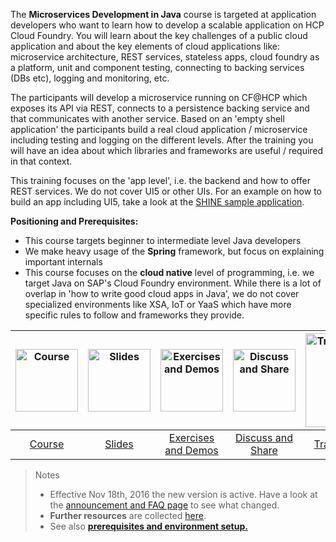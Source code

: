 The **Microservices Development in Java** course is targeted at application developers who want to learn how to develop a scalable application on HCP Cloud Foundry. You will learn about the key challenges of a public cloud application and about the key elements of cloud applications like: microservice architecture, REST services, stateless apps, cloud foundry as a platform, unit and component testing, connecting to backing services (DBs etc), logging and monitoring, etc.

The participants will develop a microservice running on CF@HCP which exposes its API via REST, connects to a persistence backing service and that communicates with another service. Based on an 'empty shell application' the participants build a real cloud application / microservice including testing and logging on the different levels. After the training you will have an idea about which libraries and frameworks are useful / required in that context.

This training focuses on the 'app level', i.e. the backend and how to offer REST services. We do not cover UI5 or other UIs. For an example on how to build an app including UI5, take a look at the [SHINE sample application](https://github.wdf.sap.corp/refapps/shine-cf).

**Positioning and Prerequisites:**
* This course targets beginner to intermediate level Java developers
* We make heavy usage of the **Spring** framework, but focus on explaining important internals
* This course focuses on the **cloud native** level of programming, i.e. we target Java on SAP's Cloud Foundry environment. While there is a lot of overlap in 'how to write good cloud apps in Java', we do not cover specialized environments like XSA, IoT or YaaS which have more specific rules to follow and frameworks they provide.

| [<img src="https://github.wdf.sap.corp/cc-java-dev/cc-coursematerial/blob/master/Z_ReuseImages/images/training.jpg" height="100" alt="Course"/>](https://github.wdf.sap.corp/cc-java-dev/cc-coursematerial/wiki/Course) | [<img src="https://github.wdf.sap.corp/cc-java-dev/cc-coursematerial/blob/master/Z_ReuseImages/images/documents.jpg" height="100" alt="Slides"/>](http://mo-9d199bd4b.mo.sap.corp:8080/job/cc-coursematerial/lastSuccessfulBuild/artifact/Z_Presentations/cc-appdev-java.pdf) | [<img src="https://github.wdf.sap.corp/cc-java-dev/cc-coursematerial/blob/master/Z_ReuseImages/images/yourTurn.jpg" height="100" alt="Exercises and Demos"/>](https://github.wdf.sap.corp/cc-java-dev/cc-coursematerial/wiki/Exercises-and-Demos) | [<img src="https://github.wdf.sap.corp/cc-java-dev/cc-coursematerial/blob/master/Z_ReuseImages/images/share.jpg" height="100" alt="Discuss and Share"/>](https://jam4.sapjam.com/groups/about_page/qXGUpaYj8Jn3pPCB9xdXiE) | [<img src="https://github.wdf.sap.corp/cc-java-dev/cc-coursematerial/blob/master/Z_ReuseImages/images/trainersCorner.jpg" width="150" alt="Trainer's Corner"/>](https://github.wdf.sap.corp/cc-java-dev/cc-coursematerial/wiki/Trainer-Guide)  |
| :---: | :---: | :---: | :---: |:---: |
| [Course](https://github.wdf.sap.corp/cc-java-dev/cc-coursematerial/wiki/Course) | [Slides](http://mo-9d199bd4b.mo.sap.corp:8080/job/cc-coursematerial/lastSuccessfulBuild/artifact/Z_Presentations/cc-appdev-java.pdf) | [Exercises and Demos](https://github.wdf.sap.corp/cc-java-dev/cc-coursematerial/wiki/Exercises-and-Demos) | [Discuss and Share](https://jam4.sapjam.com/groups/about_page/qXGUpaYj8Jn3pPCB9xdXiE) | [Trainer's Corner](https://github.wdf.sap.corp/cc-java-dev/cc-coursematerial/wiki/Trainer-Guide) |

> Notes
>- Effective Nov 18th, 2016 the new version is active. Have a look at the [announcement and FAQ page](https://github.wdf.sap.corp/cc-java-dev/cc-coursematerial/blob/master/AnnouncementOfNewVersion.md) to see what changed.
>- **Further resources** are collected [here](https://github.wdf.sap.corp/cc-java-dev/cc-coursematerial/wiki/Resources-and-SDKs).
>- See also **[prerequisites and environment setup.](https://github.wdf.sap.corp/cc-java-dev/cc-coursematerial/wiki/Course#prerequisites)**